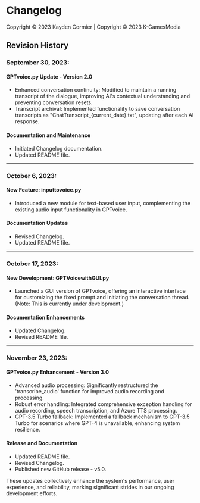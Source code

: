 # Changelog

Copyright © 2023 Kayden Cormier | Copyright © 2023 K-GamesMedia

## Revision History

### September 30, 2023:

#### GPTvoice.py Update - Version 2.0
- Enhanced conversation continuity: Modified to maintain a running transcript of the dialogue, improving AI's contextual understanding and preventing conversation resets.
- Transcript archival: Implemented functionality to save conversation transcripts as "ChatTranscript_{current_date}.txt", updating after each AI response.

#### Documentation and Maintenance
- Initiated Changelog documentation.
- Updated README file.

---

### October 6, 2023:

#### New Feature: inputtovoice.py
- Introduced a new module for text-based user input, complementing the existing audio input functionality in GPTvoice.

#### Documentation Updates
- Revised Changelog.
- Updated README file.

---

### October 17, 2023:

#### New Development: GPTVoicewithGUI.py
- Launched a GUI version of GPTvoice, offering an interactive interface for customizing the fixed prompt and initiating the conversation thread. (Note: This is currently under development.)

#### Documentation Enhancements
- Updated Changelog.
- Revised README file.

---

### November 23, 2023:

#### GPTvoice.py Enhancement - Version 3.0
- Advanced audio processing: Significantly restructured the 'transcribe_audio' function for improved audio recording and processing. 
- Robust error handling: Integrated comprehensive exception handling for audio recording, speech transcription, and Azure TTS processing.
- GPT-3.5 Turbo fallback: Implemented a fallback mechanism to GPT-3.5 Turbo for scenarios where GPT-4 is unavailable, enhancing system resilience.

#### Release and Documentation
- Updated README file.
- Revised Changelog.
- Published new GitHub release - v5.0. 

These updates collectively enhance the system's performance, user experience, and reliability, marking significant strides in our ongoing development efforts.
